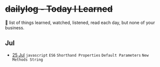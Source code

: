# ~~dailylog - Today I Learned~~

:newspaper: list of things learned, watched, listened, read each day, but none of your business.

## Jul

- [25 Jul](07-Jul/log-25-07-2017.md) `javascript` `ES6` `Shorthand Properties` `Default Parameters` `New Methods String`
